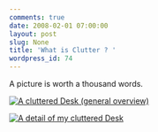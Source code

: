 ```yaml
---
comments: true
date: 2008-02-01 07:00:00
layout: post
slug: None
title: 'What is Clutter ? '
wordpress_id: 74
---
```


A picture is worth a thousand words.






[![A cluttered Desk (general overview)](http://farm3.static.flickr.com/2364/2233867159_6d9f27c9f8_m.jpg)](http://www.flickr.com/photos/basiglio/2233867159/)

[![A detail of my cluttered Desk](http://farm3.static.flickr.com/2132/2234656080_a805448d2d_m.jpg)](http://www.flickr.com/photos/basiglio/2234656080/)



